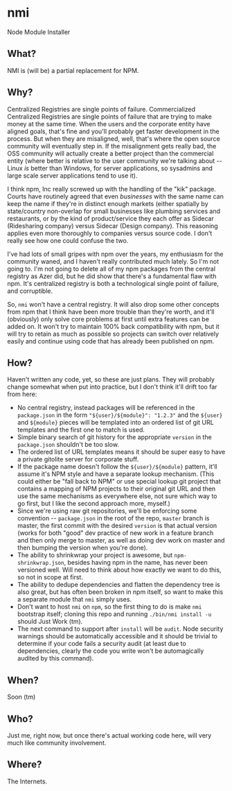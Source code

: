 # nmi
Node Module Installer

## What?

NMI is (will be) a partial replacement for NPM.

## Why?

Centralized Registries are single points of failure. Commercialized Centralized Registries are single points of failure that are trying to make money at the same time. When the users and the corporate entity have aligned goals, that's fine and you'll probably get faster development in the process. But when they are misaligned, well, that's where the open source community will eventually step in. If the misalignment gets really bad, the OSS community will actually create a better project than the commercial entity (where better is relative to the user community we're talking about -- Linux *is* better than Windows, for server applications, so sysadmins and large scale server applications tend to use it).

I think npm, Inc really screwed up with the handling of the "kik" package. Courts have routinely agreed that even *businesses* with the same name can keep the name if they're in distinct enough markets (either spatially by state/country non-overlap for small businesses like plumbing services and restaurants, or by the kind of product/service they each offer as Sidecar (Ridesharing company) versus Sidecar (Design company). This reasoning applies even more thoroughly to companies versus source code. I don't really see how one could confuse the two.

I've had lots of small gripes with npm over the years, my enthusiasm for the community waned, and I haven't really contributed much lately. So I'm not going to. I'm not going to delete all of my npm packages from the central registry as Azer did, but he did show that there's a fundamental flaw with npm. It's centralized registry is both a technological single point of failure, and corruptible.

So, `nmi` won't have a central registry. It will also drop some other concepts from npm that I think have been more trouble than they're worth, and it'll (obviously) only solve core problems at first until extra features can be added on. It won't try to maintain 100% back compatibility with npm, but it will try to retain as much as possible so projects can switch over relatively easily and continue using code that has already been published on npm.

## How?

Haven't written any code, yet, so these are just plans. They will probably change somewhat when put into practice, but I don't think it'll drift too far from here:

* No central registry, instead packages will be referenced in the `package.json` in the form `"${user}/${module}": "1.2.3"` and the `${user}` and `${module}` pieces will be templated into an ordered list of git URL templates and the first one to match is used.
* Simple binary search of git history for the appropriate `version` in the `package.json` shouldn't be too slow.
* The ordered list of URL templates means it should be super easy to have a private gitolite server for corporate stuff.
* If the package name doesn't follow the `${user}/${module}` pattern, it'll assume it's NPM style and have a separate lookup mechanism. (This could either be "fall back to NPM" or use special lookup git project that contains a mapping of NPM projects to their original git URL and then use the same mechanisms as everywhere else, not sure which way to go first, but I like the second approach more, myself.)
* Since we're using raw git repositories, we'll be enforcing some convention -- `package.json` in the root of the repo, `master` branch is master, the first commit with the desired `version` is that actual version (works for both "good" dev practice of new work in a feature branch and then only merge to master, as well as doing dev work on master and then bumping the version when you're done).
* The ability to shrinkwrap your project is awesome, but `npm-shrinkwrap.json`, besides having npm in the name, has never been versioned well. Will need to think about how exactly we want to do this, so not in scope at first.
* The ability to dedupe dependencies and flatten the dependency tree is also great, but has often been broken in npm itself, so want to make this a separate module that `nmi` simply uses.
* Don't want to host `nmi` on `npm`, so the first thing to do is make `nmi` bootstrap itself; cloning this repo and running `./bin/nmi install -u` should Just Work (tm).
* The next command to support after `install` will be `audit`. Node security warnings should be automatically accessible and it should be trivial to determine if your code fails a security audit (at least due to dependencies, clearly the code you write won't be automagically audited by this command).

## When?

Soon (tm)

## Who?

Just me, right now, but once there's actual working code here, will very much like community involvement.

## Where?

The Internets.
